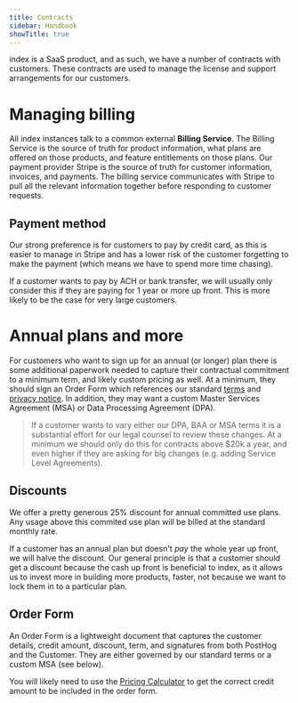 ```yaml
---
title: Contracts
sidebar: Handbook
showTitle: true
---
```


index is a SaaS product, and as such, we have a number of contracts with customers. These contracts are used to manage the license and support arrangements for our customers. 

# Managing billing

All index instances talk to a common external **Billing Service**. The Billing Service is the source of truth for product information, what plans are offered on those products, and feature entitlements on those plans. Our payment provider Stripe is the source of truth for customer information, invoices, and payments. The billing service communicates with Stripe to pull all the relevant information together before responding to customer requests.

## Payment method

Our strong preference is for customers to pay by credit card, as this is easier to manage in Stripe and has a lower risk of the customer forgetting to make the payment (which means we have to spend more time chasing). 

If a customer wants to pay by ACH or bank transfer, we will usually only consider this if they are paying for 1 year or more up front. This is more likely to be the case for very large customers. 

# Annual plans and more

For customers who want to sign up for an annual (or longer) plan there is some additional paperwork needed to capture their contractual commitment to a minimum term, and likely custom pricing as well. At a minimum, they should sign an Order Form which references our standard [terms](/terms) and [privacy notice](/privacy).  In addition, they may want a custom Master Services Agreement (MSA) or Data Processing Agreement (DPA).

> If a customer wants to vary either our DPA, BAA or MSA terms it is a substantial effort for our legal counsel to review these changes.  At a minimum we should only do this for contracts above $20k a year, and even higher if they are asking for big changes (e.g. adding Service Level Agreements).

## Discounts

We offer a pretty generous 25% discount for annual committed use plans. Any usage above this commited use plan will be billed at the standard monthly rate.

If a customer has an annual plan but doesn't _pay_ the whole year up front, we will halve the discount. Our general principle is that a customer should get a discount because the cash up front is beneficial to index, as it allows us to invest more in building more products, faster, not because we want to lock them in to a particular plan.

## Order Form

An Order Form is a lightweight document that captures the customer details, credit amount, discount, term, and signatures from both 
PostHog and the Customer.  They are either governed by our standard terms or a custom MSA (see below).

You will likely need to use the [Pricing Calculator](https://docs.google.com/spreadsheets/d/1QsDV2ECtMwM9IfC_D7Embmpu7K7q6qbq60t8ARglQaI/edit#gid=358353731) to get the correct credit amount to be included in the order form.


